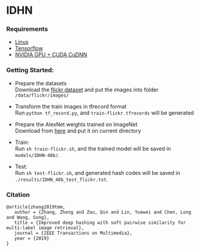 # IDHN

### Requirements
- [Linux](https://www.ubuntu.com/download)
- [Tensorflow](https://www.tensorflow.org/)
- [NVIDIA GPU + CUDA CuDNN](https://developer.nvidia.com/cudnn)

### Getting Started:
- Prepare the datasets  
Download the [flickr dataset](http://press.liacs.nl/mirflickr/) and put the images into folder  `/data/flickr/images/`
  
- Transform the train images in tfrecord format  
Run `python tf_record.py`, and `train-flickr.tfrecords` will be generated
         
- Prepare the AlexNet weights trained on ImageNet  
Download from [here](ww.cs.toronto.edu/~guerzhoy/tf_alexnet/bvlc_alexnet.npy) and put it on current directory
   
- Train:  
Run `sh train-flickr.sh`, and the trained model will be saved in `models/IDHN-48b/`.

- Test:  
Run `sh test-flickr.sh`, and generated hash codes will be saved in `./results/IDHN_48b_test_flickr.txt`.

### Citation
```
@article{zhang2019tmm,
   author = {Zhang, Zheng and Zou, Qin and Lin, Yuewei and Chen, Long and Wang, Song},
   title = {Improved deep hashing with soft pairwise similarity for multi-label image retrieval},
   journal = {IEEE Transactions on Multimedia},
   year = {2019}
}
```
